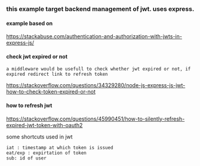 ### this example target backend management of jwt. uses express.

#### example based on 

https://stackabuse.com/authentication-and-authorization-with-jwts-in-express-js/

#### check jwt expired or not

    a middleware would be usefull to check whether jwt expired or not, if expired redirect link to refresh token

https://stackoverflow.com/questions/34329280/node-js-express-js-jwt-how-to-check-token-expired-or-not

#### how to refresh jwt

https://stackoverflow.com/questions/45990451/how-to-silently-refresh-expired-jwt-token-with-oauth2


some shortcuts used in jwt

    iat : timestamp at which token is issued
    eat/exp : expirtation of token
    sub: id of user
